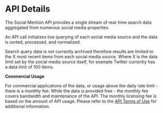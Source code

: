 # API Details #

The Social Mention API provides a single stream of real-time search data aggregated from numerous social media properties.

An API call initializes live querying of each social media source and the data is sorted, processed, and normalized.

Search query data is not currently archived therefore results are limited to the X most recent items from each social media source. Where X is the data limit set by the social media source itself, for example Twitter currently has a data limit of 100 items.

**Commercial Usage**

For commercial applications of the data, or usage above the daily rate limit - there is a monthly fee. While the data is provided free - the monthly fee covers bandwidth and maintenance of the API. The monthly licensing fee is based on the amount of API usage. Please refer to the [API Terms of Use](APITermsOfUse.md) for additional information.